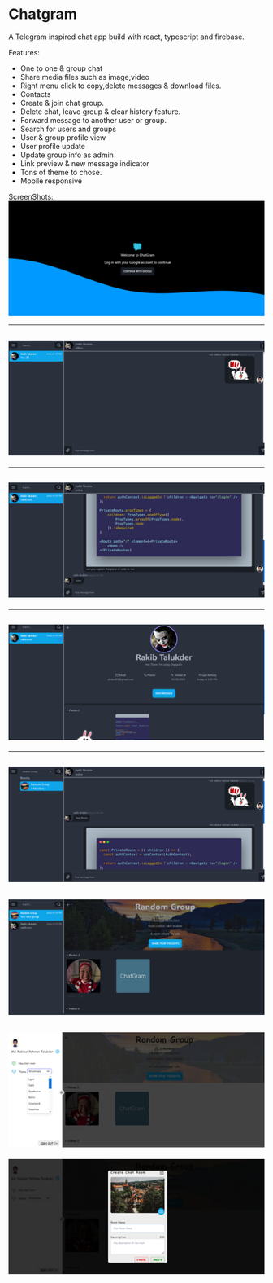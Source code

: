 # Chatgram

A Telegram inspired chat app build with react, typescript and firebase.

Features:

-   One to one & group chat
-   Share media files such as image,video
-   Right menu click to copy,delete messages & download files.
-   Contacts
-   Create & join chat group.
-   Delete chat, leave group & clear history feature.
-   Forward message to another user or group.
-   Search for users and groups
-   User & group profile view
-   User profile update
-   Update group info as admin
-   Link preview & new message indicator
-   Tons of theme to chose.
-   Mobile responsive

ScreenShots:
![ss](./ss/1.png)

---

## ![ss](./ss/2.png)

---

## ![ss](./ss/3.png)

---

## ![ss](./ss/4.png)

---

## ![ss](./ss/5.png)

## ![ss](./ss/6.png)

## ![ss](./ss/7.png)

![ss](./ss/8.png)
